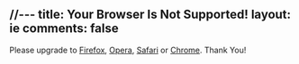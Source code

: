 //---
title: Your Browser Is Not Supported!
layout: ie
comments: false
---
Please upgrade to [Firefox](http://getfirefox.com), [Opera](http://www.opera.com/download/), [Safari](http://www.apple.com/safari/) or [Chrome](https://www.google.com/chrome/browser/desktop/index.html). Thank You!

